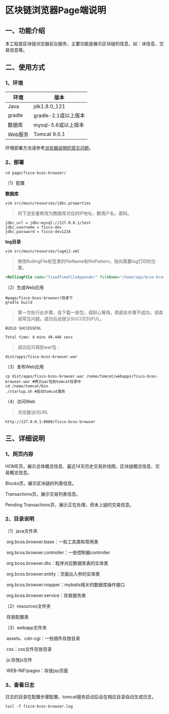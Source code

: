 # 区块链浏览器Page端说明

## 一、功能介绍

本工程是区块链浏览器前台服务，主要功能是展示区块链的信息，如：块信息、交易信息等。



## 二、使用方式

### 1、环境

| 环境     | 版本              |
| ------ | --------------- |
| Java   | jdk1.8.0_121    |
| gradle | gradle-2.1或以上版本 |
| 数据库    | mysql-5.6或以上版本  |
| Web服务  | Tomcat 9.0.1    |

环境部署方法请参考[浏览器说明的常见问题](../../README.md)。

### 2、部署

```shell
cd page/fisco-bcos-browser/
```

（1）配置

**数据库**

```shell
vim src/main/resources/jdbc.properties
```

> 将下述变量修改为数据库对应的IP地址，数用户名，密码。

```shell
jdbc_url = jdbc:mysql://127.0.0.1/test
jdbc_username = fisco-dev
jdbc_password = fisco-dev1234
```

**log目录**

```shell
vim src/main/resources/log4j2.xml
```

> 修改RollingFile标签里的fileName和filePattern，指向需要log打印的位置。

```html
<RollingFile name="fixedTimeFileAppender" fileName="/home/app/bcos-browser/page/logs/bcos-browser.log" filePattern="/home/app/bcos-browser/page/logs/bcos-browser.log.%d{yyyy-MM-dd}.%i.log.gz">
```

（2）生成Web应用

```shell
#page/fisco-bcos-browser/目录下
gradle build
```

> 第一次执行此步骤，会下载一些包，请耐心等待。若部此步骤不成功，请查阅常见问题。成功后会提示SUCCESSFUL。

```shell
BUILD SUCCESSFUL

Total time: 4 mins 40.446 secs
```

> 成功后可得到war包：

```shell
dist/apps/fisco-bcos-browser.war
```

（3）发布Web应用

```shell
cp dist/apps/fisco-bcos-browser.war /nemo/tomcat/webapps/fisco-bcos-browser.war #拷贝war包到tomcat目录中
cd /nemo/tomcat/bin
./startup.sh #启动tomcat服务
```

（4）访问Web

> 浏览器访问URL

```url
http://127.0.0.1:8080/fisco-bcos-browser
```



## 三、详细说明

### 1、网页内容

HOME页，展示总体概览信息、最近14天历史交易折线图，区块链概览信息、交易概览信息。

Blocks页，展示区块链的列表信息。

Transactions页，展示交易列表信息。

Pending Transactions页，展示正在处理，但未上链的交易信息。

### 2、目录说明

（1）java文件夹

​	org.bcos.browser.base：一些工具类和常用类

​	org.bcos.browser.controller：一些控制器controller

​	org.bcos.browser.dto：程序对应数据库表的实体类

​	org.bcos.browser.entity：页面出入参的实体类

​	org.bcos.browser.mapper：mybatis相关的数据库操作接口

​	org.bcos.browser.service：存放服务类

（2）resources文件夹

​	存放配置类

（3）webapp文件夹

​	assets、cdn-cgi：一些插件存放目录

​	css：css文件存放目录

​	js:存放js文件

​	WEB-INF/pages：存放jsp页面

### 3、查看日志

日志的目录在配置步骤配置，tomcat服务启动后会在相应目录自动生成日志。

```shell
tail -f fisco-bcos-browser.log
```
